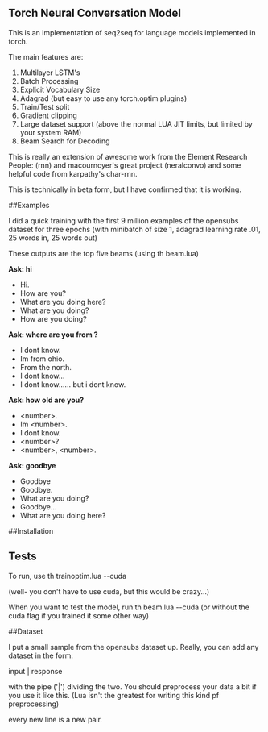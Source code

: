 ## Torch Neural Conversation Model

This is an implementation of seq2seq for language models implemented in torch.

The main features are:

1.  Multilayer LSTM's
2.  Batch Processing
3.  Explicit Vocabulary Size
4.  Adagrad (but easy to use any torch.optim plugins)
5.  Train/Test split
6.  Gradient clipping
7.  Large dataset support (above the normal LUA JIT limits, but limited by your system RAM)
8.  Beam Search for Decoding



This is really an extension of awesome work from the Element Research People:  (rnn) and macournoyer's great project (neralconvo) and some helpful code from karpathy's char-rnn.

This is technically in beta form, but I have confirmed that it is working.

##Examples

I did a quick training with the first 9 million examples of the opensubs dataset for three epochs 
(with minibatch of size 1, adagrad learning rate .01, 25 words in, 25 words out)

These outputs are the top five beams (using th beam.lua)

**Ask: hi**

*  Hi.
*  How are you?
*  What are you doing here?
*  What are you doing?
*  How are you doing?


**Ask: where are you from ?**

*  I dont know.
*  Im from ohio.
*  From the north.
*  I dont know...
*  I dont know...... but i dont know.

**Ask: how old are you?**
*  \<number\>.
*  Im \<number\>.
*  I dont know.
*  \<number\>?
*  \<number\>, \<number\>.

**Ask: goodbye**

*  Goodbye
*  Goodbye.
*  What are you doing?
*  Goodbye...
*  What are you doing here?







##Installation

## Tests

To run, use th trainoptim.lua --cuda  

(well-  you don't have to use cuda, but this would be crazy...)

When you want to test the model, run th beam.lua --cuda (or without the cuda flag if you trained it some other way)

##Dataset

I put a small sample from the opensubs dataset up.  Really, you can add any dataset in the form:  

input |  response

with the pipe ('|') dividing the two.  You should preprocess your data a bit if you use it like this.  (Lua isn't the greatest for writing this kind pf preprocessing)

every new line is a new pair.   


